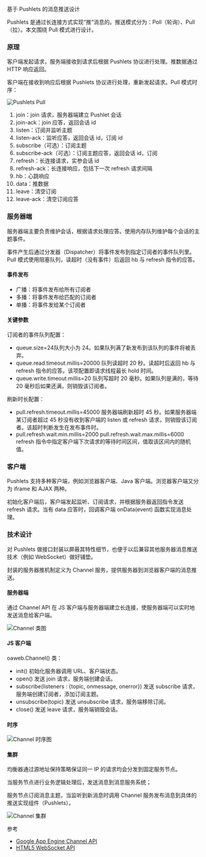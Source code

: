 基于 Pushlets 的消息推送设计

Pushlets 是通过长连接方式实现“推”消息的。推送模式分为：Poll（轮询）、Pull（拉）。本文围绕 Pull 模式进行设计。

### 原理

客户端发起请求，服务端接收到请求后根据 Pushlets 协议进行处理。推数据通过 HTTP 响应返回。

客户端在接收到响应后根据 Pushlets 协议进行处理，重新发起请求。Pull 模式时序：

![Pushlets Pull](https://public.sn2.livefilestore.com/y1ptpxVei6mgGxLAv79zOuIx46cVw3jQx5EgPX1MirgoMA5wt7KFkIyA20YE2GuLTBXy_IQi1CjBSkYs4GnJU5JKA/pushlets_pull.png?psid=1)

1. join：join 请求，服务器端建立 Pushlet 会话
2. join-ack：join 应答，返回会话 id
3. listen：订阅并监听主题
4. listen-ack：监听应答，返回会话 id，订阅 id
5. subscribe（可选）：订阅主题
6. subscribe-ack（可选）：订阅主题应答，返回会话 id，订阅
7. refresh：长连接请求，实参会话 id
8. refresh-ack：长连接响应，包括下一次 refresh 请求间隔
9. hb：心跳响应
10. data：推数据
11. leave：清空订阅
12. leave-ack：清空订阅应答

### 服务器端

服务器端主要负责维护会话，根据请求处理应答。使用内存队列维护每个会话的主题事件。

事件产生后通过分发器（Dispatcher）将事件发布到指定订阅者的事件队列里。Pull 模式使用阻塞队列，读超时（没有事件）后返回 hb 与 refresh 指令的应答。

#### 事件发布

* 广播：将事件发布给所有订阅者
* 多播：将事件发布给匹配的订阅者
* 单播：将事件发给某个订阅者

#### 关键参数

订阅者的事件队列配置：

* queue.size=24队列大小为 24。如果队列满了新发布到该队列的事件将被丢弃。
* queue.read.timeout.millis=20000 队列读超时 20 秒。读超时后返回 hb 与 refresh 指令的应答。该项配置即请求线程最长 hold 时间。
* queue.write.timeout.millis=20 队列写超时 20 毫秒。如果队列是满的，等待 20 毫秒后如果还满，则销毁该订阅者。

刷新时长配置：

* pull.refresh.timeout.millis=45000
服务器端刷新超时 45 秒。如果服务器端某订阅者超过 45 秒没有收到客户端的 listen 或 refresh 请求，则销毁该订阅者。该超时判断发生在发布事件时。
* pull.refresh.wait.min.millis=2000
pull.refresh.wait.max.millis=6000
refresh 指令中指定客户端下次请求的等待时间区间，值取该区间内的随机值。

### 客户端

Pushlets 支持多种客户端，例如浏览器客户端、Java 客户端。浏览器客户端又分为 iframe 和 AJAX 两种。

初始化客户端后，客户端发起监听、订阅请求，并根据服务器返回指令发送 refresh 请求。当有 data 应答时，回调客户端 onData(event) 函数实现消息处理。

### 技术设计

对 Pushlets 做接口封装以屏蔽其特性细节，也便于以后兼容其他服务器消息推送技术（例如 WebSocket）做好铺垫。

封装的服务器推机制定义为 Channel 服务，提供服务器到浏览器客户端的消息推送。

#### 服务器端

通过 Channel API 在 JS 客户端与服务器端建立长连接，使服务器端可以实时地发送消息给客户端。

![Channel 类图](https://public.sn2.livefilestore.com/y1pZFZKlLqBHhM8SWRJGY6-1KDloobUVsp6EexI5XRDH-gXpPK4JiWHJHfOgyiHbbnQwiy2nBNg2DAPt-EgZqZUvg/channel_class.png?psid=1)

#### JS 客户端

oaweb.Channel() 类：

* init()
初始化服务器调用 URL、客户端状态。
* open()
发送 join 请求，服务端创建会话。
* subscribe(listeners : {topic, onmessage, onerror})
发送 subscribe 请求，服务端创建订阅者，添加订阅主题。
* unsubscribe(topic)
发送 unsubscribe 请求，服务端移除订阅。
* close()
发送 leave 请求，服务端销毁会话。

#### 时序

![Channel 时序图](https://public.sn2.livefilestore.com/y1p5e65HlecGSpWAaqLF01v27kXVa5l_mk8E38aZszmxjzn2hs5OvpVtK_SNgW82eZJVwjjmrcAbtHkrjZYMaCTjw/channel_seq.png?psid=1)

#### 集群

均衡器通过源地址保持策略保证同一 IP 的请求均会分发到固定服务节点。

当服务节点进行业务逻辑处理后，发送消息到消息服务系统；

服务节点订阅消息主题，当监听到新消息时调用 Channel 服务发布消息到具体的推送实现组件（Pushlets）。

![Channel 集群](https://public.sn2.livefilestore.com/y1pFcfOSzdHxwV99UxthxH2wTXgwS8-GkQttbtzHJS1PO7cD-FCoRMvrkjnwzz9QAzAFy0apLGuGJaMRzFq7_1ZXQ/channel_cluster.png?psid=1)

参考

* [Google App Engine Channel API](https://developers.google.com/appengine/docs/java/channel/)
* [HTML5 WebSocket API](http://www.w3.org/TR/websockets/)

